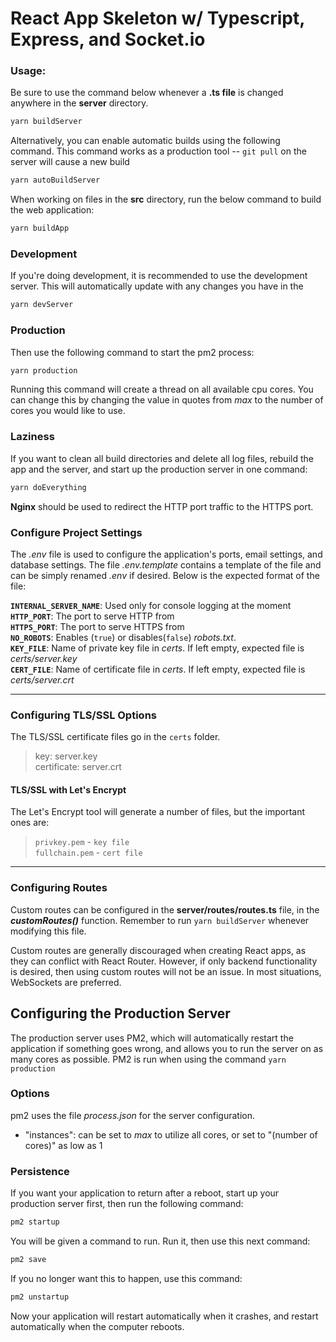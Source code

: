 # React App Skeleton w/ Typescript, Express, and Socket.io

### Usage:

Be sure to use the command below whenever a **.ts file** is changed anywhere in the **server** directory. 

```bash
yarn buildServer
```

Alternatively, you can enable automatic builds using the following command. This command works as a production tool -- `git pull` on the server will cause a new build

```bash
yarn autoBuildServer
```

When working on files in the **src** directory, run the below command to build the web application:

```bash
yarn buildApp
```

### Development

If you're doing development, it is recommended to use the development server. This will automatically update with any changes you have in the 

```bash
yarn devServer
```

### Production

Then use the following command to start the pm2 process:

```bash
yarn production
```

Running this command will create a thread on all available cpu cores. You can change this by changing the value in quotes from *max* to the number of cores you would like to use. 

### Laziness

If you want to clean all build directories and delete all log files, rebuild the app and the server, and start up the production server in one command:

```bash
yarn doEverything
```

 **Nginx** should be used to redirect the HTTP port traffic to the HTTPS port.

### Configure Project Settings

The *.env* file is used to configure the application's ports, email settings, and database settings. The file *.env.template* contains a template of the file and can be simply renamed *.env* if desired. Below is the expected format of the file: 

**`INTERNAL_SERVER_NAME`**: Used only for console logging at the moment  
**`HTTP_PORT`**: The port to serve HTTP from  
**`HTTPS_PORT`**: The port to serve HTTPS from  
**`NO_ROBOTS`**: Enables (`true`) or disables(`false`) *robots.txt*.  
**`KEY_FILE`**: Name of private key file in *certs*. If left empty, expected file is *certs/server.key*  
**`CERT_FILE`**: Name of certificate file in *certs*. If left empty, expected file is *certs/server.crt*  

------

### Configuring TLS/SSL Options

The TLS/SSL certificate files go in the `certs` folder.  

>key: server.key  
>certificate: server.crt  

#### TLS/SSL with Let's Encrypt

The Let's Encrypt tool will generate a number of files, but the important ones are:

>`privkey.pem` - `key file`  
>`fullchain.pem` -  `cert file`

------

### **Configuring Routes**

Custom routes can be configured in the **server/routes/routes.ts** file, in the ***customRoutes()*** function. Remember to run `yarn buildServer` whenever modifying this file.

Custom routes are generally discouraged when creating React apps, as they can conflict with React Router. However, if only backend functionality is desired, then using custom routes will not be an issue. In most situations, WebSockets are preferred.

## Configuring the Production Server 

The production server uses PM2, which will automatically restart the application if something goes wrong, and allows you to run the server on as many cores as possible. PM2 is run when using the command `yarn production`

### Options

pm2 uses the file *process.json* for the server configuration. 

- "instances": can be set to *max* to utilize all cores, or set to "(number of cores)" as low as 1 

### Persistence

If you want your application to return after a reboot, start up your production server first, then run the following command:

```bash
pm2 startup
```

You will be given a command to run. Run it, then use this next command:

```bash
pm2 save
```

If you no longer want this to happen, use this command:

```bash
pm2 unstartup
```

Now your application will restart automatically when it crashes, and restart automatically when the computer reboots.
